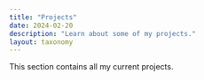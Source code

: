 ```yaml
---
title: "Projects"
date: 2024-02-20
description: "Learn about some of my projects."
layout: taxonomy
---
```

This section contains all my current projects.
